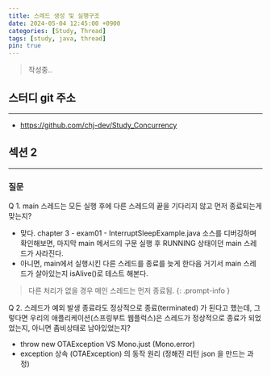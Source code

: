 ```yaml
---
title: 스레드 생성 및 실행구조
date: 2024-05-04 12:45:00 +0900
categories: [Study, Thread]
tags: [study, java, thread]
pin: true
---
```


> 작성중..

## 스터디 git 주소
<hr/>

- <https://github.com/chj-dev/Study_Concurrency>


## 섹션 2
<hr/>

### 질문
Q 1. main 스레드는 모든 실행 후에 다른 스레드의 끝을 기다리지 않고 먼저 종료되는게 맞는지?
- 맞다. chapter 3 - exam01 - InterruptSleepExample.java 소스를 디버깅하며 확인해보면,
  마지막 main 메서드의 구문 실행 후 RUNNING 상태이던 main 스레드가 사라진다.
- 아니면, main에서 실행시킨 다른 스레드를 종료를 늦게 한다음 거기서 main 스레드가 살아있는지 isAlive()로 테스트 해본다.
> 다른 처리가 없을 경우 메인 스레드는 먼저 종료됨.
{: .prompt-info }

Q 2. 스레드가 예외 발생 종료라도 정상적으로 종료(terminated) 가 된다고 했는데,
그렇다면 우리의 애플리케이션(스프링부트 웹플럭스)은 스레드가 정상적으로 종료가 되었었는지, 아니면 좀비상태로 남아있었는지?
- throw new OTAException VS Mono.just (Mono.error)
- exception 상속 (OTAException) 의 동작 원리 (정해진 리턴 json 을 만드는 과정)
